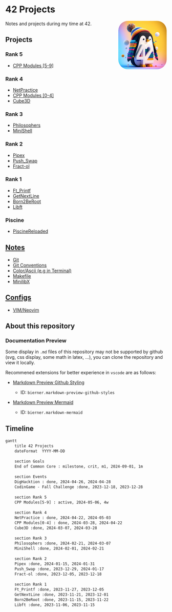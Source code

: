 # 42 Projects

<img src="Media/3D render of a penguin with colorful background + 42 Number in white.jpeg" width="30%" title="Bing AI - 3d pinguin logo with 42" draggable="false" style="border-radius: 20%;" align="right"/>

Notes and projects during my time at 42.

## Projects

### Rank 5
* [CPP Modules [5-9]](./Projects/CPP_Modules)

### Rank 4

* [NetPractice](./Projects/NetPractice/)
* [CPP Modules [0-4]](./Projects/CPP_Modules)
* [Cube3D](./Projects/Cube3D/)

### Rank 3

* [Philosophers](./Projects/Philosophers/)
* [MiniShell](./Projects/MiniShell/)

### Rank 2

* [Pipex](./Projects/Pipex/)
* [Push_Swap](./Projects/Push_swap/)
* [Fract-ol](./Projects/Fract-ol/)

### Rank 1

* [Ft_Printf](./Projects/Ft_printf/)
* [GetNextLine](./Projects/GetNextLine/)
* [Born2BeRoot](./Projects/Born2BeRoot/)
* [Libft](./Projects/Libft/)

### Piscine

* [PiscineReloaded](./Projects/PiscineReloaded/)

## [Notes](./Notes/)

* [Git](./Notes/git.md)
* [Git Conventions](./Notes/git-conventions.md)
* [Color/Ascii (e.g in Terminal)](./Notes/ascii-art.md)
* [Makefile](./Notes/makefile.md)
* [MinilibX](./Notes/minilibx.md)

## [Configs](./Config/)

* [VIM/Neovim](./Config/VIM/)

## About this repository

### Documentation Preview

Some display in `.md` files of this repository may not be supported by github (svg, css display, some math in latex, ...), you can clone the repository and view it locally.

Recommened extensions for better experience in `vscode` are as follows:
* [Markdown Preview Github Styling](https://marketplace.visualstudio.com/items?itemName=bierner.markdown-preview-github-styles)
  - ID: `bierner.markdown-preview-github-styles`

* [Markdown Preview Mermaid](https://marketplace.visualstudio.com/items?itemName=bierner.markdown-mermaid)
  - ID: `bierner.markdown-mermaid`

## Timeline

```mermaid
gantt
    title 42 Projects
    dateFormat  YYYY-MM-DD

    section Goals
    End of Common Core : milestone, crit, m1, 2024-09-01, 1m

    section Events
    DigHacktion : done, 2024-04-26, 2024-04-28
    CodinGame - Fall Challenge :done, 2023-12-18, 2023-12-28

    section Rank 5
    CPP Modules[5-9] : active, 2024-05-06, 4w

    section Rank 4
    NetPractice : done, 2024-04-22, 2024-05-03
    CPP Modules[0-4] : done, 2024-03-28, 2024-04-22
    Cube3D :done, 2024-03-07, 2024-03-28
  
    section Rank 3
    Philosophers :done, 2024-02-21, 2024-03-07
    MiniShell :done, 2024-02-01, 2024-02-21

    section Rank 2
    Pipex :done, 2024-01-15, 2024-01-31
    Push_Swap :done, 2023-12-29, 2024-01-17
    Fract-ol :done, 2023-12-05, 2023-12-18

    section Rank 1
    Ft_Printf :done, 2023-11-27, 2023-12-05
    GetNextLine :done, 2023-11-21, 2023-12-01
    Born2BeRoot :done, 2023-11-15, 2023-11-22
    Libft :done, 2023-11-06, 2023-11-15
```